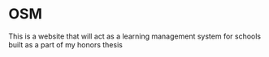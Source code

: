 # OSM
This is a website that will act as a learning management system for schools built as a part of my honors thesis
